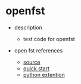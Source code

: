# openfst

- description
  - test code for openfst

- open fst references
  - [source](http://www.openfst.org/twiki/bin/view/FST/FstDownload)
  - [quick start](http://www.openfst.org/twiki/bin/view/FST/FstQuickTour)
  - [python extention](http://www.openfst.org/twiki/bin/view/FST/PythonExtension)


